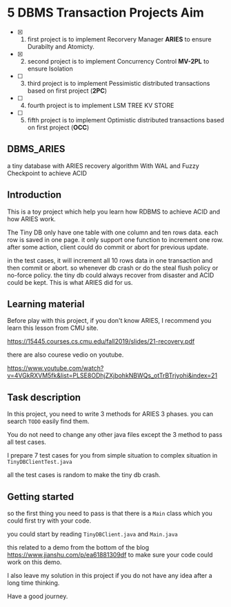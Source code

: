 # 5 DBMS Transaction Projects Aim
- [x] 1. first project is to implement Recorvery Manager **ARIES** to ensure Durabilty and Atomicty. 
- [x] 2. second project is to implement Concurrency Control **MV-2PL** to ensure Isolation
- [ ] 3. third project is to implement Pessimistic distributed transactions based on first project (**2PC**)
- [ ] 4. fourth project is to implement LSM TREE KV STORE
- [ ] 5. fifth project is to implement Optimistic distributed transactions based on first project (**OCC**)

## DBMS_ARIES
a tiny database with ARIES recovery algorithm With WAL and Fuzzy Checkpoint to achieve ACID

## Introduction
This is a toy project which help you learn how RDBMS to achieve ACID and how ARIES work.

The Tiny DB only have one table with one column and ten rows data. each row is saved in one page.
it only support one function to increment one row.
after some action, client could do commit or abort for previous update.

in the test cases, it will increment all 10 rows data in one transaction and then commit or abort. 
so whenever db crash or do the steal flush policy or no-force policy. 
the tiny db could always recover from disaster and ACID could be kept. This is what ARIES did for us.

## Learning material
Before play with this project, if you don't know ARIES, I recommend you learn this lesson from CMU site.

https://15445.courses.cs.cmu.edu/fall2019/slides/21-recovery.pdf

there are also courese vedio on youtube.

https://www.youtube.com/watch?v=4VGkRXVM5fk&list=PLSE8ODhjZXjbohkNBWQs_otTrBTrjyohi&index=21


## Task description
In this project, you need to write 3 methods for ARIES 3 phases. you can search `TODO` easily find them.

You do not need to change any other java files except the 3 method to pass all test cases.

I prepare 7 test cases for you from simple situation to complex situation in `TinyDBClientTest.java`

all the test cases is random to make the tiny db crash.

## Getting started
so the first thing you need to pass is that there is a `Main` class which you could first try with your code. 

you could start by reading `TinyDBClient.java` and `Main.java`

this related to a demo from the bottom of the blog https://www.jianshu.com/p/ea61881309df to make sure your code could work on this demo.

I also leave my solution in this project if you do not have any idea after a long time thinking. 

Have a good journey.


